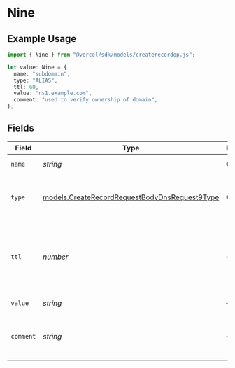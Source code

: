 # Nine

## Example Usage

```typescript
import { Nine } from "@vercel/sdk/models/createrecordop.js";

let value: Nine = {
  name: "subdomain",
  type: "ALIAS",
  ttl: 60,
  value: "ns1.example.com",
  comment: "used to verify ownership of domain",
};
```

## Fields

| Field                                                                                                | Type                                                                                                 | Required                                                                                             | Description                                                                                          | Example                                                                                              |
| ---------------------------------------------------------------------------------------------------- | ---------------------------------------------------------------------------------------------------- | ---------------------------------------------------------------------------------------------------- | ---------------------------------------------------------------------------------------------------- | ---------------------------------------------------------------------------------------------------- |
| `name`                                                                                               | *string*                                                                                             | :heavy_check_mark:                                                                                   | A subdomain name.                                                                                    | subdomain                                                                                            |
| `type`                                                                                               | [models.CreateRecordRequestBodyDnsRequest9Type](../models/createrecordrequestbodydnsrequest9type.md) | :heavy_check_mark:                                                                                   | The type of record, it could be one of the valid DNS records.                                        |                                                                                                      |
| `ttl`                                                                                                | *number*                                                                                             | :heavy_minus_sign:                                                                                   | The TTL value. Must be a number between 60 and 2147483647. Default value is 60.                      | 60                                                                                                   |
| `value`                                                                                              | *string*                                                                                             | :heavy_minus_sign:                                                                                   | An NS domain value.                                                                                  | ns1.example.com                                                                                      |
| `comment`                                                                                            | *string*                                                                                             | :heavy_minus_sign:                                                                                   | A comment to add context on what this DNS record is for                                              | used to verify ownership of domain                                                                   |